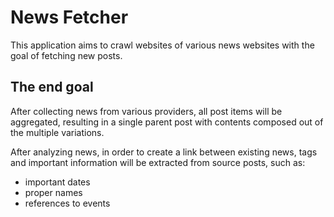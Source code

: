 # News Fetcher

This application aims to crawl websites of various news websites with the goal of fetching new posts. 

## The end goal

After collecting news from various providers, all post items will be aggregated, resulting in a single parent post with contents composed out of the multiple variations.

After analyzing news, in order to create a link between existing news, tags and important information will be extracted from source posts, such as:
- important dates
- proper names
- references to events

